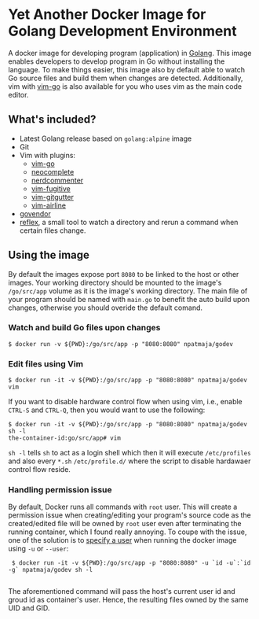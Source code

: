 # Yet Another Docker Image for Golang Development Environment
A docker image for developing program (application) in [Golang](https://golang.org/).
This image enables developers to develop program in Go without installing the language.
To make things easier, this image also by default able to watch Go source files and
build them when changes are detected. Additionally, vim with [vim-go](https://github.com/fatih/vim-go)
is also available for you who uses vim as the main code editor.

## What's included?
- Latest Golang release based on `golang:alpine` image
- Git
- Vim with plugins:
	- [vim-go](https://github.com/fatih/vim-go)
	- [neocomplete](https://github.com/Shougo/neocomplete.vim)
	- [nerdcommenter](https://github.com/scroolose/nerdcommenter)
	- [vim-fugitive](https://github.com/tpope/vim-fugitive)
	- [vim-gitgutter](https://github.com/vim-gitgutter)
	- [vim-airline](https://github.com/vim-airline)
- [govendor](https://github.com/kardianos/govendor)
- [reflex](https://github.com/cespare/reflex), a small tool to watch a directory and rerun a command when
  certain files change.

## Using the image
By default the images expose port `8080` to be linked to the host or other
images. Your working directory should be mounted to the image's `/go/src/app`
volume as it is the image's working directory. The main file of your program
should be named with `main.go` to benefit the auto build upon changes, otherwise
you should overide the default comand.

### Watch and build Go files upon changes
```
$ docker run -v ${PWD}:/go/src/app -p "8080:8080" npatmaja/godev
```

### Edit files using Vim
```
$ docker run -it -v ${PWD}:/go/src/app -p "8080:8080" npatmaja/godev vim
```
If you want to disable hardware control flow when using vim, i.e., enable
`CTRL-S` and `CTRL-Q`, then you would want to use the following:
```
$ docker run -it -v ${PWD}:/go/src/app -p "8080:8080" npatmaja/godev sh -l
the-container-id:go/src/app# vim
```
`sh -l` tells `sh` to act as a login shell which then it will execute `/etc/profiles` and also every `*.sh`
`/etc/profile.d/` where the script to disable hardawaer control flow reside.

### Handling permission issue
By default, Docker runs all commands with `root` user. This will create a permission issue
when creating/editing your program's source code as the created/edited file will be
owned by `root` user even after terminating the running container, which I found really
annoying. To coupe with the issue, one of the solution is to
[specify a user](https://docs.docker.com/engine/reference/run/#/user) when running the
docker image using `-u` or `--user`:
```
 $ docker run -it -v ${PWD}:/go/src/app -p "8080:8080" -u `id -u`:`id -g` npatmaja/godev sh -l
 
```
The aforementioned command will pass the host's current user id and groud id as container's user.
Hence, the resulting files owned by the same UID and GID.
